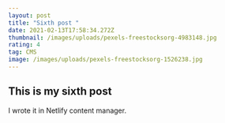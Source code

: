 ```yaml
---
layout: post
title: "Sixth post "
date: 2021-02-13T17:58:34.272Z
thumbnail: /images/uploads/pexels-freestocksorg-4983148.jpg
rating: 4
tag: CMS
image: /images/uploads/pexels-freestocksorg-1526238.jpg
---
```

## This is my sixth post

I wrote  it in Netlify content manager.